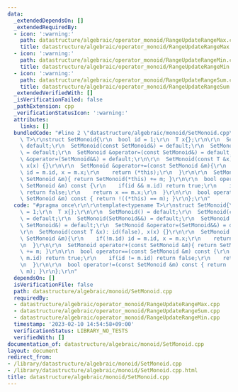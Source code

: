 ```yaml
---
data:
  _extendedDependsOn: []
  _extendedRequiredBy:
  - icon: ':warning:'
    path: datastructure/algebraic/operator_monoid/RangeUpdateRangeMax.cpp
    title: datastructure/algebraic/operator_monoid/RangeUpdateRangeMax.cpp
  - icon: ':warning:'
    path: datastructure/algebraic/operator_monoid/RangeUpdateRangeMin.cpp
    title: datastructure/algebraic/operator_monoid/RangeUpdateRangeMin.cpp
  - icon: ':warning:'
    path: datastructure/algebraic/operator_monoid/RangeUpdateRangeSum.cpp
    title: datastructure/algebraic/operator_monoid/RangeUpdateRangeSum.cpp
  _extendedVerifiedWith: []
  _isVerificationFailed: false
  _pathExtension: cpp
  _verificationStatusIcon: ':warning:'
  attributes:
    links: []
  bundledCode: "#line 2 \"datastructure/algebraic/monoid/SetMonoid.cpp\"\n\r\ntemplate<typename\
    \ T>\r\nstruct SetMonoid{\r\n  bool id = 1;\r\n  T x{};\r\n\r\n  SetMonoid() =\
    \ default;\r\n  SetMonoid(const SetMonoid&) = default;\r\n  SetMonoid(SetMonoid&&)\
    \ = default;\r\n  SetMonoid &operator=(const SetMonoid&) = default;\r\n  SetMonoid\
    \ &operator=(SetMonoid&&) = default;\r\n\r\n  SetMonoid(const T &x): id(false),\
    \ x(x) {}\r\n\r\n  SetMonoid &operator+=(const SetMonoid &m){\r\n    if(!m.id)\
    \ id = m.id, x = m.x;\r\n    return (*this);\r\n  }\r\n\r\n  SetMonoid operator+(const\
    \ SetMonoid &m){ return SetMonoid(*this) += m; }\r\n\r\n  bool operator==(const\
    \ SetMonoid &m) const {\r\n    if(id && m.id) return true;\r\n    if(id != m.id)\
    \ return false;\r\n    return x == m.x;\r\n  }\r\n\r\n  bool operator!=(const\
    \ SetMonoid &m) const { return !((*this) == m); }\r\n};\r\n"
  code: "#pragma once\r\n\r\ntemplate<typename T>\r\nstruct SetMonoid{\r\n  bool id\
    \ = 1;\r\n  T x{};\r\n\r\n  SetMonoid() = default;\r\n  SetMonoid(const SetMonoid&)\
    \ = default;\r\n  SetMonoid(SetMonoid&&) = default;\r\n  SetMonoid &operator=(const\
    \ SetMonoid&) = default;\r\n  SetMonoid &operator=(SetMonoid&&) = default;\r\n\
    \r\n  SetMonoid(const T &x): id(false), x(x) {}\r\n\r\n  SetMonoid &operator+=(const\
    \ SetMonoid &m){\r\n    if(!m.id) id = m.id, x = m.x;\r\n    return (*this);\r\
    \n  }\r\n\r\n  SetMonoid operator+(const SetMonoid &m){ return SetMonoid(*this)\
    \ += m; }\r\n\r\n  bool operator==(const SetMonoid &m) const {\r\n    if(id &&\
    \ m.id) return true;\r\n    if(id != m.id) return false;\r\n    return x == m.x;\r\
    \n  }\r\n\r\n  bool operator!=(const SetMonoid &m) const { return !((*this) ==\
    \ m); }\r\n};\r\n"
  dependsOn: []
  isVerificationFile: false
  path: datastructure/algebraic/monoid/SetMonoid.cpp
  requiredBy:
  - datastructure/algebraic/operator_monoid/RangeUpdateRangeMax.cpp
  - datastructure/algebraic/operator_monoid/RangeUpdateRangeSum.cpp
  - datastructure/algebraic/operator_monoid/RangeUpdateRangeMin.cpp
  timestamp: '2023-02-10 14:54:58+09:00'
  verificationStatus: LIBRARY_NO_TESTS
  verifiedWith: []
documentation_of: datastructure/algebraic/monoid/SetMonoid.cpp
layout: document
redirect_from:
- /library/datastructure/algebraic/monoid/SetMonoid.cpp
- /library/datastructure/algebraic/monoid/SetMonoid.cpp.html
title: datastructure/algebraic/monoid/SetMonoid.cpp
---
```

